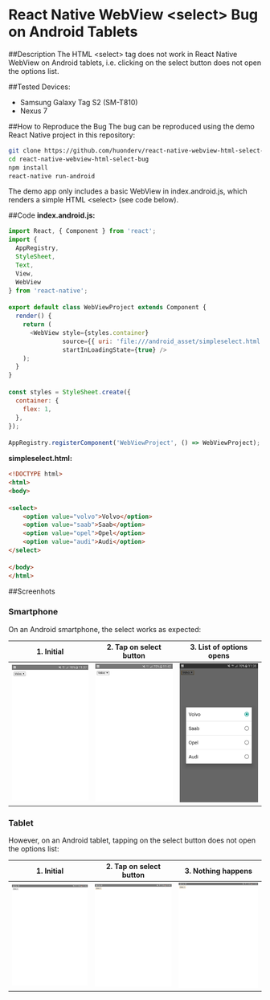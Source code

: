 # React Native WebView \<select\> Bug on Android Tablets

##Description
The HTML \<select\> tag does not work in React Native WebView on Android tablets, i.e. clicking on the select button does not open the options list.

##Tested Devices:
- Samsung Galaxy Tag S2 (SM-T810)
- Nexus 7

##How to Reproduce the Bug 
The bug can be reproduced using the demo React Native project in this repository:

```bash
git clone https://github.com/huonderv/react-native-webview-html-select-bug.git
cd react-native-webview-html-select-bug
npm install
react-native run-android
```

The demo app only includes a basic WebView in index.android.js, which renders a simple HTML \<select\> (see code below).


##Code
__index.android.js:__
```javascript
import React, { Component } from 'react';
import {
  AppRegistry,
  StyleSheet,
  Text,
  View,
  WebView
} from 'react-native';

export default class WebViewProject extends Component {
  render() {
    return (
      <WebView style={styles.container}
               source={{ uri: 'file:///android_asset/simpleselect.html'}}
               startInLoadingState={true} />
    );
  }
}

const styles = StyleSheet.create({
  container: {
    flex: 1,
  },
});

AppRegistry.registerComponent('WebViewProject', () => WebViewProject);
```

__simpleselect.html:__
```html
<!DOCTYPE html>
<html>
<body>

<select>
    <option value="volvo">Volvo</option>
    <option value="saab">Saab</option>
    <option value="opel">Opel</option>
    <option value="audi">Audi</option>
</select>

</body>
</html>
```

##Screenhots
### Smartphone
On an Android smartphone, the select works as expected:

| 1. Initial | 2. Tap on select button | 3. List of options opens |
|---|---|---|
| <kbd><img src="/screenshots/react-native-webview-select-smartphone-1.png?raw=true" alt="Initial" width="200"></kbd>| <kbd><img src="/screenshots/react-native-webview-select-smartphone-2.png?raw=true" alt="Tap on select button" width="200"></kbd> | <kbd><img src="/screenshots/react-native-webview-select-smartphone-3.png?raw=true" alt="List of options opens" width="200"></kbd> |


### Tablet
However, on an Android tablet, tapping on the select button does not open the options list:

| 1. Initial | 2. Tap on select button | 3. Nothing happens |
|---|---|---|
| <kbd><img src="/screenshots/react-native-webview-select-tablet-1.png?raw=true" alt="Initial" width="200"></kbd>| <kbd><img src="/screenshots/react-native-webview-select-tablet-2.png?raw=true" alt="Tap on select button" width="200"></kbd> | <kbd><img src="/screenshots/react-native-webview-select-tablet-3.png?raw=true" alt="Nothing happens" width="200"></kbd> |
